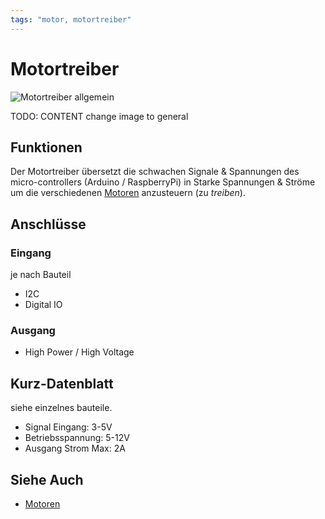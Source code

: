 ```yaml
---
tags: "motor, motortreiber"
---
```


# Motortreiber

![Motortreiber allgemein](https://makeyourschool.de/wp-content/uploads/2018/10/70_motortreiber-1024x1024.jpg)

TODO: CONTENT change image to general

## Funktionen

Der Motortreiber übersetzt die schwachen Signale & Spannungen des micro-controllers (Arduino / RaspberryPi) in Starke Spannungen & Ströme um die verschiedenen [Motoren](./motor/) anzusteuern (zu _treiben_).

<!-- more_details -->

## Anschlüsse

### Eingang

je nach Bauteil

-   I2C
-   Digital IO

### Ausgang

-   High Power / High Voltage

## Kurz-Datenblatt

siehe einzelnes bauteile.

-   Signal Eingang: 3-5V
-   Betriebsspannung: 5-12V
-   Ausgang Strom Max: 2A

## Siehe Auch

-   [Motoren](./motor/)
